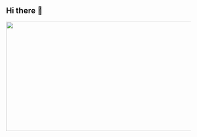 ## Hi there 👋

<a href="https://github.com/devxb/gitanimals">
<img
  src="https://render.gitanimals.org/farms/seongho220905"
  width="600"
  height="300"
/>
</a>

